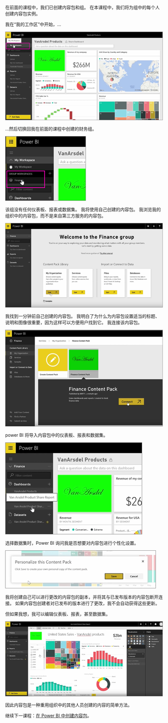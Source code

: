 在前面的课程中，我们已创建内容包和组。 在本课程中，我们将为组中的每个人创建内容包实例。

我在“我的工作区”中开始，...

![Power BI 中的共享和协作](./media/6-3-use-content-packs/pbi_learn06_03myworkspace.png)

...然后切换回我在前面的课程中创建的财务组。

![Power BI 中的共享和协作](./media/6-3-use-content-packs/pbi_learn06_03switch2group.png)

该组没有任何仪表板、报表或数据集。 我将使用自己创建的内容包。 我浏览我的组织中的内容包，而不是来自第三方服务的内容包。

![Power BI 中的共享和协作](./media/6-3-use-content-packs/pbi_learn06_03myorgcontpk.png)

我找到一分钟前自己创建的内容包。 我明白了为什么为内容包设置适当的标题、说明和图像很重要，因为这样可以方便用户找到它。 我连接该内容包。

![Power BI 中的共享和协作](./media/6-3-use-content-packs/pbi_learn06_03contgallry.png)

power BI 将导入内容包中的仪表板、报表和数据集。

![Power BI 中的共享和协作](./media/6-3-use-content-packs/pbi_learn06_03added2group.png)

选择数据集时，Power BI 询问我是否想要对内容包进行个性化设置。

![Power BI 中的共享和协作](./media/6-3-use-content-packs/pbi_learn06_03personalize.png)

我将创建自己可以进行更改的内容包的副本，并将其与已发布版本的内容包断开连接。 如果内容包创建者对已发布的版本进行了更改，我不会自动获得这些更新。

但如果我想，我可以编辑仪表板、报表，甚至数据集。

![Power BI 中的共享和协作](./media/6-3-use-content-packs/pbi_learn06_03editreport.png)

因此内容包是一种重用组织中的其他人员创建的内容的简单方法。

继续下一课程：[在 Power BI 中创建内容包](6-4-update-content-pack.md)。

